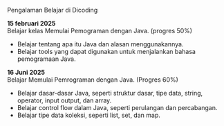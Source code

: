 Pengalaman Belajar di Dicoding

**15 februari 2025**<br>
Belajar kelas Memulai Pemograman dengan Java. (progres 50%)
* Belajar tentang apa itu Java dan alasan menggunakannya.
* Belajar tools yang dapat digunakan untuk menjalankan bahasa pemogramaan Java.

**16 Juni 2025**<br>
Belajar Memulai Pemrograman dengan Java. (Progres 60%)
* Belajar dasar-dasar Java, seperti struktur dasar, tipe data, string, operator, input output, dan array.
* Belajar control flow dalam Java, seperti perulangan dan percabangan.
* Belajar tipe data koleksi, seperti list, set, dan map.
